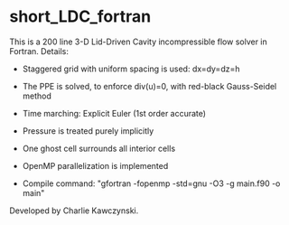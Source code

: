 # short_LDC_fortran
This is a 200 line 3-D Lid-Driven Cavity incompressible flow solver in Fortran.
Details:

- Staggered grid with uniform spacing is used: dx=dy=dz=h

- The PPE is solved, to enforce div(u)=0, with red-black Gauss-Seidel method

- Time marching: Explicit Euler (1st order accurate)

- Pressure is treated purely implicitly

- One ghost cell surrounds all interior cells

- OpenMP parallelization is implemented

- Compile command: "gfortran -fopenmp -std=gnu -O3 -g main.f90 -o main"

Developed by Charlie Kawczynski.
